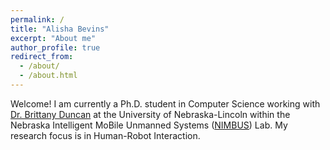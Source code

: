 ```yaml
---
permalink: /
title: "Alisha Bevins"
excerpt: "About me"
author_profile: true
redirect_from: 
  - /about/
  - /about.html
---
```


Welcome! I am currently a Ph.D. student in Computer Science working with [Dr. Brittany Duncan](https://brittanyduncan.github.io/) at the University of Nebraska-Lincoln within the Nebraska Intelligent MoBile Unmanned Systems ([NIMBUS](https://nimbus.unl.edu/)) Lab. My research focus is in Human-Robot Interaction.



